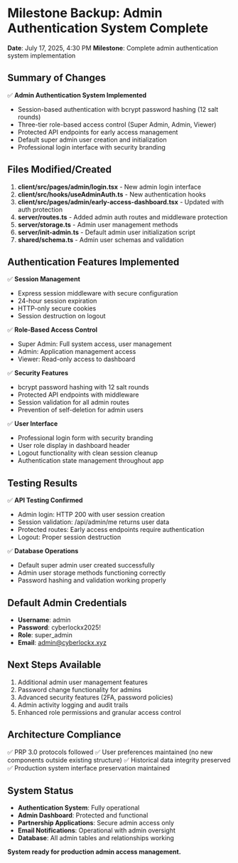 # Milestone Backup: Admin Authentication System Complete
**Date**: July 17, 2025, 4:30 PM
**Milestone**: Complete admin authentication system implementation

## Summary of Changes
✅ **Admin Authentication System Implemented**
- Session-based authentication with bcrypt password hashing (12 salt rounds)
- Three-tier role-based access control (Super Admin, Admin, Viewer)
- Protected API endpoints for early access management
- Default super admin user creation and initialization
- Professional login interface with security branding

## Files Modified/Created
1. **client/src/pages/admin/login.tsx** - New admin login interface
2. **client/src/hooks/useAdminAuth.ts** - New authentication hooks
3. **client/src/pages/admin/early-access-dashboard.tsx** - Updated with auth protection
4. **server/routes.ts** - Added admin auth routes and middleware protection
5. **server/storage.ts** - Admin user management methods
6. **server/init-admin.ts** - Default admin user initialization script
7. **shared/schema.ts** - Admin user schemas and validation

## Authentication Features Implemented
✅ **Session Management**
- Express session middleware with secure configuration
- 24-hour session expiration
- HTTP-only secure cookies
- Session destruction on logout

✅ **Role-Based Access Control**
- Super Admin: Full system access, user management
- Admin: Application management access
- Viewer: Read-only access to dashboard

✅ **Security Features**
- bcrypt password hashing with 12 salt rounds
- Protected API endpoints with middleware
- Session validation for all admin routes
- Prevention of self-deletion for admin users

✅ **User Interface**
- Professional login form with security branding
- User role display in dashboard header
- Logout functionality with clean session cleanup
- Authentication state management throughout app

## Testing Results
✅ **API Testing Confirmed**
- Admin login: HTTP 200 with user session creation
- Session validation: /api/admin/me returns user data
- Protected routes: Early access endpoints require authentication
- Logout: Proper session destruction

✅ **Database Operations**
- Default super admin user created successfully
- Admin user storage methods functioning correctly
- Password hashing and validation working properly

## Default Admin Credentials
- **Username**: admin
- **Password**: cyberlockx2025!
- **Role**: super_admin
- **Email**: admin@cyberlockx.xyz

## Next Steps Available
1. Additional admin user management features
2. Password change functionality for admins
3. Advanced security features (2FA, password policies)
4. Admin activity logging and audit trails
5. Enhanced role permissions and granular access control

## Architecture Compliance
✅ PRP 3.0 protocols followed
✅ User preferences maintained (no new components outside existing structure)
✅ Historical data integrity preserved
✅ Production system interface preservation maintained

## System Status
- **Authentication System**: Fully operational
- **Admin Dashboard**: Protected and functional
- **Partnership Applications**: Secure admin access only
- **Email Notifications**: Operational with admin oversight
- **Database**: All admin tables and relationships working

**System ready for production admin access management.**